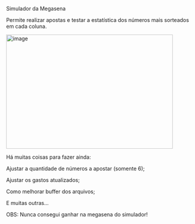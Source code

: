 Simulador da Megasena

Permite realizar apostas e testar a estatística dos números mais sorteados em cada coluna.

<img width="448" height="308" alt="image" src="https://github.com/user-attachments/assets/d4d1559b-1b53-4689-bdb7-402452c40c81" />

Há muitas coisas para fazer ainda:

  Ajustar a quantidade de números a apostar (somente 6);
  
  Ajustar os gastos atualizados;
  
  Como melhorar buffer dos arquivos;
  
  E muitas outras...
  
  
OBS: Nunca consegui ganhar na megasena do simulador!
